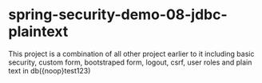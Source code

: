# spring-security-demo-08-jdbc-plaintext

This project is a combination of all other project earlier to it including basic security, custom form, bootstraped form, logout, csrf, user roles and plain text in db({noop}test123)